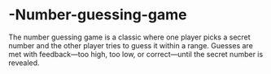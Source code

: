 # -Number-guessing-game
 The number guessing game is a classic where one player picks a secret number and the other player tries to guess it within a range. Guesses are met with feedback—too high, too low, or correct—until the secret number is revealed.
